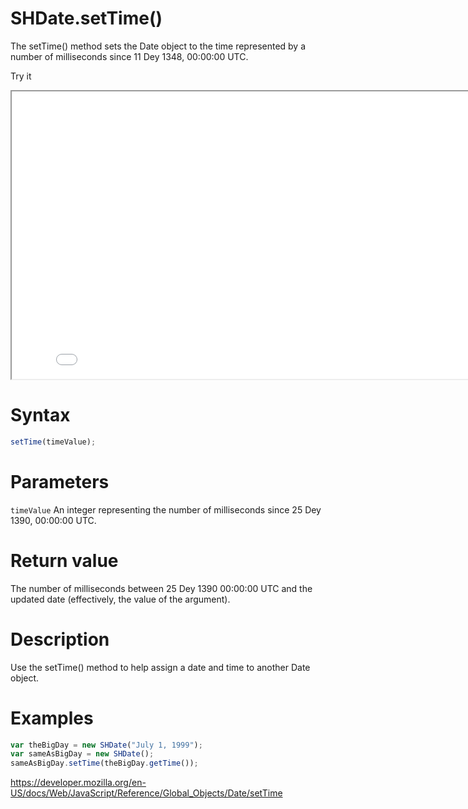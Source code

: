 # SHDate.setTime()

The setTime() method sets the Date object to the time represented by a number of milliseconds since 11 Dey 1348, 00:00:00 UTC.

Try it

<iframe style="width: 830px; height: 460px;" src="/SHDateTime-js/examples/live.html?function=getHours" title="MDN Web Docs Interactive Example" loading="lazy"></iframe>
<br/>

# Syntax

```js
setTime(timeValue);
```

# Parameters

<code>timeValue</code>
An integer representing the number of milliseconds since 25 Dey 1390, 00:00:00 UTC.

# Return value

The number of milliseconds between 25 Dey 1390 00:00:00 UTC and the updated date (effectively, the value of the argument).

# Description

Use the setTime() method to help assign a date and time to another Date object.

# Examples

```js
var theBigDay = new SHDate("July 1, 1999");
var sameAsBigDay = new SHDate();
sameAsBigDay.setTime(theBigDay.getTime());
```

https://developer.mozilla.org/en-US/docs/Web/JavaScript/Reference/Global_Objects/Date/setTime
